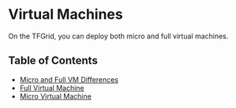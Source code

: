 <h1> Virtual Machines </h2>

On the TFGrid, you can deploy both micro and full virtual machines.

<h2> Table of Contents </h2>

- [Micro and Full VM Differences ](./weblets_vm_differences.md)
- [Full Virtual Machine](./weblets_fullVm.md)
- [Micro Virtual Machine](./weblets_vm.md)
